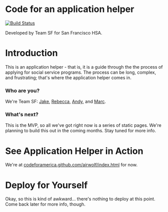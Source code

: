 Code for an application helper
==============================

[![Build Status](https://travis-ci.org/codeforamerica/airwolf.png?branch=master)](https://travis-ci.org/codeforamerica/airwolf)

Developed by Team SF for San Francisco HSA.

# Introduction

This is an application helper - that is, it is a guide through the the process of applying for social service programs. The process can be long, complex, and frustrating; that's where the application helper comes in.

### Who are you?
We're Team SF: [Jake](https://github.com/lippytak), [Rebecca](https://github.com/rcackerman), [Andy](https://github.com/andyhull), and [Marc](https://github.com/MarcCfA).

### What's next?

This is the MVP, so all we've got right now is a series of static pages. We're planning to build this out in the coming months. Stay tuned for more info.

# See Application Helper in Action

We're at [codeforamerica.github.com/airwolf/index.html](http://codeforamerica.github.com/airwolf/index.html) for now.

# Deploy for Yourself

Okay, so this is kind of awkward... there's nothing to deploy at this point. Come back later for more info, though.

